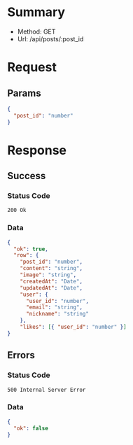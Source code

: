 # Summary

- Method: GET
- Url: /api/posts/:post_id

# Request

## Params

```json
{
  "post_id": "number"
}
```

# Response

## Success

### Status Code

```
200 Ok
```

### Data

```json
{
  "ok": true,
  "row": {
    "post_id": "number",
    "content": "string",
    "image": "string",
    "createdAt": "Date",
    "updatedAt": "Date",
    "user": {
      "user_id": "number",
      "email": "string",
      "nickname": "string"
    },
    "likes": [{ "user_id": "number" }]
}
```

## Errors

### Status Code

```
500 Internal Server Error
```

### Data

```json
{
  "ok": false
}
```
